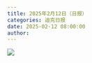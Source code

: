 ```yaml
---
title: 2025年2月12日（日报）
categories: 迪克日报
date: 2025-02-12 08:00:00
author: 
---
```


![](IMG_2231.jpeg)